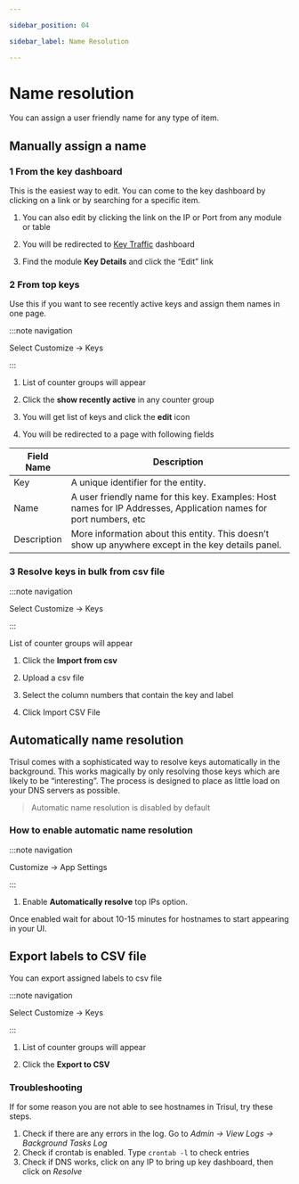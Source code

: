 ```yaml
---

sidebar_position: 04

sidebar_label: Name Resolution

---
```


# Name resolution

You can assign a user friendly name for any type of item.

## Manually assign a name

### 1 From the key dashboard

This is the easiest way to edit. You can come to the key dashboard by
clicking on a link or by searching for a specific item.

1. You can also edit by clicking the link on the IP or Port from any
   module or table  

2. You will be redirected to [Key Traffic](/docs/ug/ui/dashboards#key_dashboard) dashboard  

3. Find the module **Key Details** and click the “Edit” link

### 2 From top keys

Use this if you want to see recently active keys and assign them names
in one page.

:::note navigation

Select Customize -\> Keys

:::

1. List of counter groups will appear  

2. Click the **show recently active** in any counter group  

3. You will get list of keys and click the **edit** icon  

4. You will be redirected to a page with following fields

| Field Name  | Description                                                                                                       |
| ----------- | ----------------------------------------------------------------------------------------------------------------- |
| Key         | A unique identifier for the entity.                                                                               |
| Name        | A user friendly name for this key. Examples: Host names for IP Addresses, Application names for port numbers, etc |
| Description | More information about this entity. This doesn’t show up anywhere except in the key details panel.                |

### 3 Resolve keys in bulk from csv file

:::note navigation

Select Customize -\> Keys

:::

List of counter groups will appear  

1. Click the **Import from csv**  

2. Upload a csv file  

3. Select the column numbers that contain the key and label  

4. Click Import CSV File

## Automatically name resolution

Trisul comes with a sophisticated way to resolve keys automatically in
the background. This works magically by only resolving those keys which
are likely to be “interesting”. The process is designed to place as
little load on your DNS servers as possible.

> Automatic name resolution is disabled by default

### How to enable automatic name resolution

:::note navigation

Customize -\> App Settings

:::

1. Enable **Automatically resolve** top IPs option.

Once enabled wait for about 10-15 minutes for hostnames to start
appearing in your UI.

## Export labels to CSV file

You can export assigned labels to csv file

:::note navigation

Select Customize -\> Keys

:::

1. List of counter groups will appear  

2. Click the **Export to CSV**

### Troubleshooting

If for some reason you are not able to see hostnames in Trisul, try
these steps.

1. Check if there are any errors in the log. Go to *Admin -\> View Logs
   -\> Background Tasks Log*
2. Check if crontab is enabled. Type `crontab -l` to check entries
3. Check if DNS works, click on any IP to bring up key dashboard, then
   click on *Resolve*
